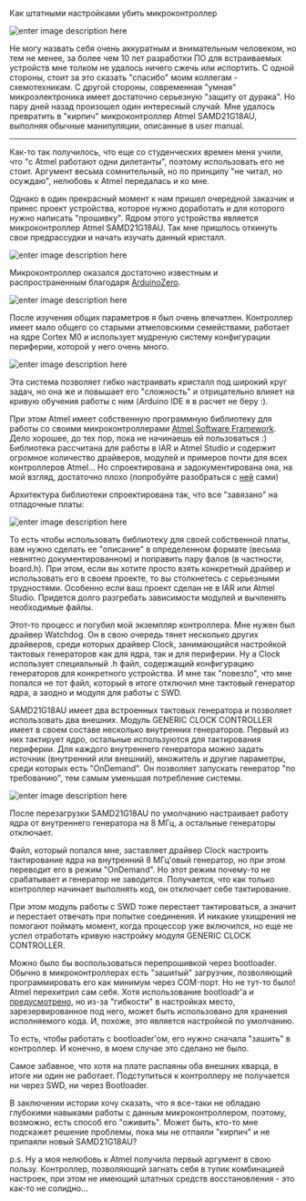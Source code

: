 Как штатными настройками убить микроконтроллер

![enter image description here](https://habrastorage.org/files/776/388/305/7763883051724bd4a7b1441fb3a18d7d.jpg)

Не могу назвать себя очень аккуратным и внимательным человеком, но тем не менее, за более чем 10 лет разработки ПО для встраиваемых устройств мне толком не удалось ничего сжечь или испортить. С одной стороны, стоит за это сказать "спасибо" моим коллегам - схемотехникам. С другой стороны, современная "умная" микроэлектроника имеет достаточно серьезную "защиту от дурака". Но пару дней назад произошел один интересный случай. Мне удалось превратить в "кирпич" микроконтроллер Atmel SAMD21G18AU, выполняя обычные манипуляции, описанные в user manual.

----------

Как-то так получилось, что еще со студенческих времен меня учили, что "с Atmel работают одни дилетанты", поэтому использовать его не стоит. Аргумент весьма сомнительный, но по принципу "не читал, но осуждаю", нелюбовь к Atmel передалась и ко мне. 

Однако в один прекрасный момент к нам пришел очередной заказчик и принес проект устройства, которое нужно доработать и для которого нужно написать "прошивку". Ядром этого устройства является микроконтроллер Atmel SAMD21G18AU. Так мне пришлось откинуть свои предрассудки и начать изучать данный кристалл.

![enter image description here](https://habrastorage.org/files/00d/ae2/0e9/00dae20e97eb4196b6152dd1ffbb2553.jpg)

Микроконтроллер оказался достаточно известным и распространенным благодаря [ArduinoZero](https://www.arduino.cc/en/Main/ArduinoBoardZero). 

![enter image description here](https://habrastorage.org/files/7c4/1ff/40b/7c41ff40bffd44a7a75d4dd2aa4f910d.jpg)

После изучения общих параметров я был очень впечатлен. Контроллер имеет мало общего со старыми атмеловскими семействами, работает на ядре Cortex M0 и использует мудреную систему конфигурации периферии, которой у него очень много.

![enter image description here](https://habrastorage.org/files/582/17c/9a0/58217c9a0fc44c4e894b1692dda8076c.jpg)

Эта система позволяет гибко настраивать кристалл под широкий круг задач, но она же и повышает его "сложность" и отрицательно влияет на кривую обучения работы с ним (Arduino IDE я в расчет не беру :). 

При этом Atmel имеет собственную программную библиотеку для работы со своими микроконтроллерами [Atmel Software Framework](http://www.atmel.com/ru/ru/tools/avrsoftwareframework.aspx). Дело хорошее, до тех пор, пока не начинаешь ей пользоваться :) Библиотека рассчитана для работы в IAR и Atmel Studio и содержит огромное количество драйверов, модулей и примеров почти для всех контроллеров Atmel... Но спроектирована и задокументирована она, на мой взгляд, достаточно плохо (попробуйте разобраться с [ней](http://asf.atmel.com/docs/latest/) сами)

Архитектура библиотеки спроектирована так, что все "завязано" на отладочные платы:

![enter image description here](https://habrastorage.org/files/886/3e4/443/8863e4443824401faf61a42e59216167.jpg)

То есть чтобы использовать библиотеку для своей собственной платы, вам нужно сделать ее "описание" в определенном формате (весьма невнятно документированном) и поправить пару фалов (в частности, board.h). При этом, если вы хотите просто взять конкретный драйвер и использовать его в своем проекте, то вы столкнетесь с серьезными трудностями. Особенно если ваш проект сделан не в IAR или Atmel Studio. Придется долго разгребать зависимости модулей и вычленять необходимые файлы.

Этот-то процесс и погубил мой экземпляр контроллера. Мне нужен был драйвер Watchdog. Он в свою очередь тянет несколько других драйверов, среди которых драйвер Clock, занимающийся настройкой тактовых генераторов как для ядра, так и для периферии. Ну а Clock использует специальный .h файл, содержащий конфигурацию генераторов для конкретного устройства. И мне так "повезло", что мне попался не тот файл, который в итоге отключил мне тактовый генератор ядра, а заодно и модуля для работы с SWD.

SAMD21G18AU имеет два встроенных тактовых генератора и позволяет использовать два внешних. Модуль GENERIC CLOCK CONTROLLER имеет в своем составе несколько внутренних генераторов. Первый из них тактирует ядро, остальные используются для тактирования периферии. Для каждого внутреннего генератора можно задать источник (внутренний или внешний), множитель и другие параметры, среди которых есть "OnDemand". Он позволяет запускать генератор "по требованию", тем самым уменьшая потребление системы.

![enter image description here](https://habrastorage.org/files/dc7/e60/c10/dc7e60c1092448fba6a98025028a251c.jpg)

После перезагрузки SAMD21G18AU по умолчанию настраивает работу ядра от внутреннего генератора на 8 МГц, а остальные генераторы отключает. 

Файл, который попался мне, заставляет драйвер Clock настроить тактирование ядра на внутренний 8 МГц'овый генератор, но при этом переводит его в режим "OnDemand". Но этот режим почему-то не срабатывает и генератор не заводится. Получается, что как только контроллер начинает выполнять код, он отключает себе тактирование. 

При этом модуль работы с SWD тоже перестает тактироваться, а значит и перестает отвечать при попытке соединения. И никакие ухищрения не помогают поймать момент, когда процессор уже включился, но еще не успел отработать кривую настройку модуля GENERIC CLOCK CONTROLLER.

Можно было бы воспользоваться перепрошивкой через bootloader. Обычно в микроконтроллерах есть "зашитый" загрузчик, позволяющий программировать его как минимум через COM-порт. Но не тут-то было! Atmel перехитрил сам себя. Хотя использование bootloadr'а и [предусмотрено](http://www.atmel.com/images/atmel-42366-sam-ba-bootloader-for-sam-d21_applicationnote_at07175.pdf), но из-за "гибкости" в настройках место, зарезервированное под него, может быть использовано для хранения исполняемого кода. И, похоже, это является настройкой по умолчанию.

То есть, чтобы работать с bootloader'ом, его нужно сначала "зашить" в контроллер. И конечно, в моем случае это сделано не было.

Самое забавное, что хотя на плате распаяны оба внешних кварца, в итоге ни один не работает. Подступиться к контроллеру не получается ни через SWD, ни через Bootloader.

В заключении истории хочу сказать, что я все-таки не обладаю глубокими навыками работы с данным микроконтроллером, поэтому, возможно, есть способ его "оживить". Может быть, кто-то мне подскажет решение проблемы, пока мы не отпаяли "кирпич" и не припаяли новый SAMD21G18AU?

p.s. Ну а моя нелюбовь к Atmel получила первый аргумент в свою пользу. Контроллер, позволяющий загнать себя в тупик комбинацией настроек, при этом не имеющий штатных средств восстановления - это как-то не солидно...
